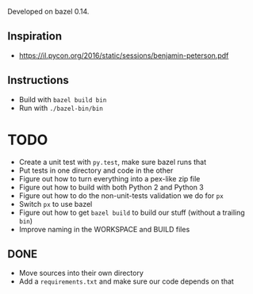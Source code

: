 Developed on bazel 0.14.

## Inspiration
* https://il.pycon.org/2016/static/sessions/benjamin-peterson.pdf

## Instructions
* Build with `bazel build bin`
* Run with `./bazel-bin/bin`

# TODO
* Create a unit test with `py.test`, make sure bazel runs that
* Put tests in one directory and code in the other
* Figure out how to turn everything into a pex-like zip file
* Figure out how to build with both Python 2 and Python 3
* Figure out how to do the non-unit-tests validation we do for `px`
* Switch `px` to use bazel
* Figure out how to get `bazel build` to build our stuff (without a trailing `bin`)
* Improve naming in the WORKSPACE and BUILD files

## DONE
* Move sources into their own directory
* Add a `requirements.txt` and make sure our code depends on that
